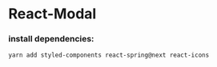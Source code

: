 # React-Modal

### install dependencies:

```
yarn add styled-components react-spring@next react-icons

```
